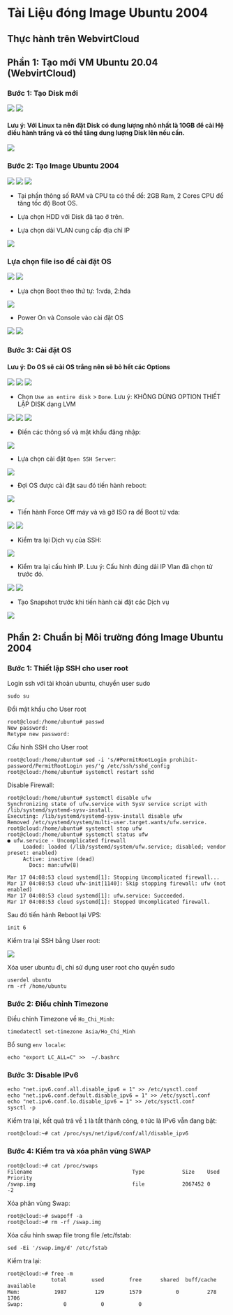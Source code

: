 # Tài Liệu đóng Image Ubuntu 2004

## Thực hành trên WebvirtCloud

## Phần 1: Tạo mới VM Ubuntu 20.04 (WebvirtCloud)

### Bước 1: Tạo Disk mới

<img src="https://imgur.com/IZeTWld.png">

<img src="https://imgur.com/vBMt1mC.png">

#### Lưu ý: Với Linux ta nên đặt Disk có dung lượng nhỏ nhất là 10GB để cài Hệ điều hành trắng và có thể tăng dung lượng Disk lên nếu cần.

<img src="https://imgur.com/CctwvP4.png">

### Bước 2: Tạo Image Ubuntu 2004

<img src="https://imgur.com/SmVQrsm.png">

<img src="https://imgur.com/1wIyv5d.png">

<img src="https://imgur.com/DCKb9UE.png">

- Tại phần thông số RAM và CPU ta có thể để: 2GB Ram, 2 Cores CPU để tăng tốc độ Boot OS.

- Lựa chọn HDD với Disk đã tạo ở trên.

- Lựa chọn dải VLAN cung cấp địa chỉ IP

<img src="https://imgur.com/zS5rbSR.png">

### Lựa chọn file iso để cài đặt OS

<img src="https://imgur.com/b13WryY.png">

<img src="https://imgur.com/I45A5wH.png">

- Lựa chọn Boot theo thứ tự: 1:vda, 2:hda

<img src="https://imgur.com/ujEbyQd.png">

- Power On và Console vào cài đặt OS

<img src="https://imgur.com/Am4rTdm.png">

<img src="https://imgur.com/3YkMkDT.png">


### Bước 3: Cài đặt OS

#### Lưu ý: Do OS sẽ cài OS trắng nên sẽ bỏ hết các Options

<img src="https://imgur.com/4ZvH7Hg.png">

<img src="https://imgur.com/ocb6wi7.png">

<img src="https://imgur.com/oKoeSc8.png">

- Chọn `Use an entire disk` > `Done`. Lưu ý: KHÔNG DÙNG OPTION THIẾT LẬP DISK dạng LVM

<img src="https://imgur.com/onZ676t.png">

<img src="https://imgur.com/5nNakpR.png">

<img src="https://imgur.com/g7vKNdG.png">

- Điền các thông số và mật khẩu đăng nhập:

<img src="https://imgur.com/ww0zB0C.png">

- Lựa chọn cài đặt `Open SSH Server`:

<img src="https://imgur.com/uYDuSjv.png">

- Đợi OS được cài đặt sau đó tiến hành reboot:

<img src="https://imgur.com/cz2hwzO.png">

- Tiến hành Force Off máy và và gỡ ISO ra để Boot từ vda:

<img src="https://imgur.com/RaepcoU.png">

<img src="https://imgur.com/3dxDTCf.png">

- Kiểm tra lại Dịch vụ của SSH:

<img src="https://imgur.com/bFFC9aj.png">

- Kiểm tra lại cấu hình IP. Lưu ý: Cấu hình đúng dải IP Vlan đã chọn từ trước đó.

<img src="https://imgur.com/cdhPs0d.png">

<img src="https://imgur.com/gN4C11X.png">

- Tạo Snapshot trước khi tiến hành cài đặt các Dịch vụ

<img src="https://imgur.com/EZd4svq.png">

## Phần 2: Chuẩn bị Môi trường đóng Image Ubuntu 2004

### Bước 1: Thiết lập SSH cho user root

Login ssh với tài khoản ubuntu, chuyển user sudo

`sudo su`

Đổi mật khẩu cho User root

```
root@cloud:/home/ubuntu# passwd
New password:
Retype new password:
```

Cấu hình SSH cho User root

```
root@cloud:/home/ubuntu# sed -i 's/#PermitRootLogin prohibit-password/PermitRootLogin yes/'g /etc/ssh/sshd_config
root@cloud:/home/ubuntu# systemctl restart sshd
```

Disable Firewall:

```
root@cloud:/home/ubuntu# systemctl disable ufw
Synchronizing state of ufw.service with SysV service script with /lib/systemd/systemd-sysv-install.
Executing: /lib/systemd/systemd-sysv-install disable ufw
Removed /etc/systemd/system/multi-user.target.wants/ufw.service.
root@cloud:/home/ubuntu# systemctl stop ufw
root@cloud:/home/ubuntu# systemctl status ufw
● ufw.service - Uncomplicated firewall
     Loaded: loaded (/lib/systemd/system/ufw.service; disabled; vendor preset: enabled)
     Active: inactive (dead)
       Docs: man:ufw(8)

Mar 17 04:08:53 cloud systemd[1]: Stopping Uncomplicated firewall...
Mar 17 04:08:53 cloud ufw-init[1140]: Skip stopping firewall: ufw (not enabled)
Mar 17 04:08:53 cloud systemd[1]: ufw.service: Succeeded.
Mar 17 04:08:53 cloud systemd[1]: Stopped Uncomplicated firewall.
```

Sau đó tiến hành Reboot lại VPS:

`init 6`

Kiểm tra lại SSH bằng User root:

<img src="https://imgur.com/4uoR69S.png">

Xóa user ubuntu đi, chỉ sử dụng user root cho quyền sudo

```
userdel ubuntu
rm -rf /home/ubuntu
```

### Bước 2: Điều chỉnh Timezone

Điều chỉnh Timezone về `Ho_Chi_Minh`:

`timedatectl set-timezone Asia/Ho_Chi_Minh`

Bổ sung `env locale`:

`echo "export LC_ALL=C" >>  ~/.bashrc`

### Bước 3: Disable IPv6

```
echo "net.ipv6.conf.all.disable_ipv6 = 1" >> /etc/sysctl.conf 
echo "net.ipv6.conf.default.disable_ipv6 = 1" >> /etc/sysctl.conf 
echo "net.ipv6.conf.lo.disable_ipv6 = 1" >> /etc/sysctl.conf
sysctl -p
```

Kiểm tra lại, kết quả trả về `1` là tắt thành công, `0` tức là IPv6 vẫn đang bật:

`root@cloud:~# cat /proc/sys/net/ipv6/conf/all/disable_ipv6`

### Bước 4: Kiểm tra và xóa phân vùng SWAP

```
root@cloud:~# cat /proc/swaps
Filename                                Type            Size    Used    Priority
/swap.img                               file            2067452 0       -2
```

Xóa phân vùng Swap:

```
root@cloud:~# swapoff -a
root@cloud:~# rm -rf /swap.img
```

Xóa cấu hình swap file trong file /etc/fstab:

`sed -Ei '/swap.img/d' /etc/fstab`

Kiểm tra lại:

```
root@cloud:~# free -m
              total        used        free      shared  buff/cache   available
Mem:           1987         129        1579           0         278        1706
Swap:             0           0           0
```